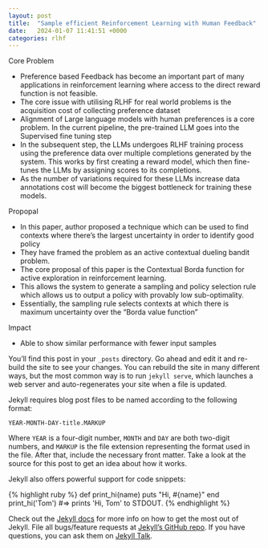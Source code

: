 ```yaml
---
layout: post
title:  "Sample efficient Reinforcement Learning with Human Feedback"
date:   2024-01-07 11:41:51 +0000
categories: rlhf
---
```


Core Problem

- Preference based Feedback has become an important part of many applications in reinforcement learning where access to the direct reward function is not feasible.
- The core issue with utilising RLHF for real world problems is the acquisition cost of collecting preference dataset
- Alignment of Large language models with human preferences is a core problem. In the current pipeline, the pre-trained LLM goes into the Supervised fine tuning step
- In the subsequent step, the LLMs undergoes RLHF training process using the preference data over multiple completions generated by the system. This works by first creating a reward model, which then fine-tunes the LLMs by assigning scores to its completions.
- As the number of variations required for these LLMs increase data annotations cost will become the biggest bottleneck for training these models.

Propopal

- In this paper, author proposed a technique which can be used to find contexts where there’s the largest uncertainty in order to identify good policy
- They have framed the problem as an active contextual dueling bandit problem.
- The core proposal of this paper is the Contextual Borda function for active exploration in reinforcement learning.
- This allows the system to generate a sampling and policy selection rule which allows us to output a policy with provably low sub-optimality.
- Essentially, the sampling rule selects contexts at which there is maximum uncertainty over the “Borda value function”

Impact

- Able to show similar performance with fewer input samples









You’ll find this post in your `_posts` directory. Go ahead and edit it and re-build the site to see your changes. You can rebuild the site in many different ways, but the most common way is to run `jekyll serve`, which launches a web server and auto-regenerates your site when a file is updated.

Jekyll requires blog post files to be named according to the following format:

`YEAR-MONTH-DAY-title.MARKUP`

Where `YEAR` is a four-digit number, `MONTH` and `DAY` are both two-digit numbers, and `MARKUP` is the file extension representing the format used in the file. After that, include the necessary front matter. Take a look at the source for this post to get an idea about how it works.

Jekyll also offers powerful support for code snippets:

{% highlight ruby %}
def print_hi(name)
  puts "Hi, #{name}"
end
print_hi('Tom')
#=> prints 'Hi, Tom' to STDOUT.
{% endhighlight %}

Check out the [Jekyll docs][jekyll-docs] for more info on how to get the most out of Jekyll. File all bugs/feature requests at [Jekyll’s GitHub repo][jekyll-gh]. If you have questions, you can ask them on [Jekyll Talk][jekyll-talk].

[jekyll-docs]: https://jekyllrb.com/docs/home
[jekyll-gh]:   https://github.com/jekyll/jekyll
[jekyll-talk]: https://talk.jekyllrb.com/
